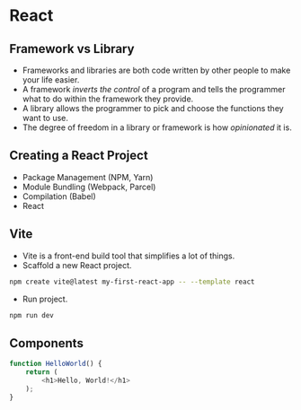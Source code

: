 # React

## Framework vs Library

- Frameworks and libraries are both code written by other people to make your life easier.
- A framework *inverts the control* of a program and tells the programmer what to do within the framework they provide.
- A library allows the programmer to pick and choose the functions they want to use.
- The degree of freedom in a library or framework is how *opinionated* it is.

## Creating a React Project

- Package Management (NPM, Yarn)
- Module Bundling (Webpack, Parcel)
- Compilation (Babel)
- React

## Vite

- Vite is a front-end build tool that simplifies a lot of things.
- Scaffold a new React project.

```bash
npm create vite@latest my-first-react-app -- --template react
```

- Run project.

```bash
npm run dev
```

## Components

```javascript
function HelloWorld() {
    return (
        <h1>Hello, World!</h1>
    );
}
